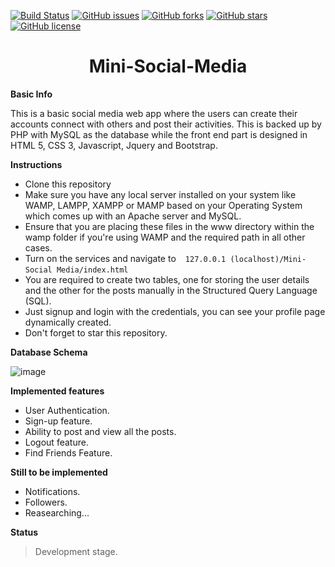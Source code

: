 [![Build Status](https://travis-ci.org/jamesgeorge007/Mini-Social-Media.svg?branch=master)](https://travis-ci.org/jamesgeorge007/Mini-Social-Media) [![GitHub issues](https://img.shields.io/github/issues/jamesgeorge007/Mini-Social-Media.svg)](https://github.com/jamesgeorge007/Mini-Social-Media/issues) [![GitHub forks](https://img.shields.io/github/forks/jamesgeorge007/Mini-Social-Media.svg)](https://github.com/jamesgeorge007/Mini-Social-Media/network) [![GitHub stars](https://img.shields.io/github/stars/jamesgeorge007/Mini-Social-Media.svg)](https://github.com/jamesgeorge007/Mini-Social-Media/stargazers) [![GitHub license](https://img.shields.io/github/license/jamesgeorge007/Mini-Social-Media.svg)](https://github.com/jamesgeorge007/Mini-Social-Media/blob/master/LICENSE)

<h1 align="center"> Mini-Social-Media </h1>

**Basic Info**

This is a basic social media web app where the users can create their accounts connect with others and post their activities. This is backed up by PHP with MySQL as the database while the front end part is designed in HTML 5, CSS 3, Javascript, Jquery and Bootstrap.


**Instructions**

- Clone this repository 
- Make sure you have any local server installed on your system like WAMP, LAMPP, XAMPP or MAMP based on your Operating System which comes up with an Apache server and MySQL. 
- Ensure that you are placing these files in the www directory within the wamp folder if you're using WAMP and the required path in all other cases. 
- Turn on the services and navigate to ` ` ` 127.0.0.1 (localhost)/Mini-Social Media/index.html ` ` `
- You are required to create two tables, one for storing the user details and the other for the posts manually in the Structured Query Language (SQL). 
- Just signup and login with the credentials, you can see your profile page dynamically created. 
- Don't forget to star this repository. 


**Database Schema**

![image](https://github.com/jamesgeorge007/Mini-Social-Media/tree/master/templates/assets/images/Database%20Schema)

**Implemented features**

 
- User Authentication. 
- Sign-up feature. 
- Ability to post and view all the posts. 
- Logout feature. 
- Find Friends Feature. 
 
 
 
 **Still to be implemented**

  
* Notifications. 
* Followers. 
* Reasearching... 
  

**Status**

> Development stage.
